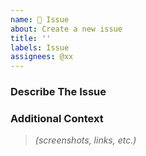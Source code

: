 ```yaml
---
name: 🚩 Issue
about: Create a new issue
title: ''
labels: Issue
assignees: @xx
---
```


### Describe The Issue

<!-- A clear and concise description of what the issue is. -->

### Additional Context

> _(screenshots, links, etc.)_

<!-- Add any other context or screenshots about the feature request here. -->
